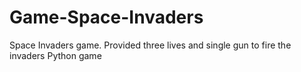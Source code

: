 # Game-Space-Invaders
Space Invaders game. Provided three lives and single gun to fire the invaders
Python game
